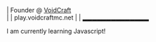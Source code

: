  | Founder @ [VoidCraft](https://shop.voidcraftmc.net)	
 |
 | play.voidcraftmc.net
 |
 | ▂▂▂▂▂▂▂▂▂▂▂▂▂▂ 

I am currently learning Javascript!

